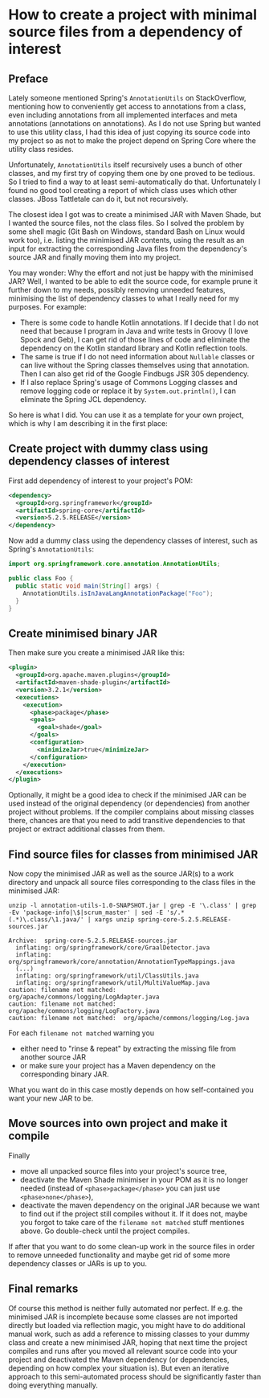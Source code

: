 # How to create a project with minimal source files from a dependency of interest

## Preface

Lately someone mentioned Spring's `AnnotationUtils` on StackOverflow, mentioning how to conveniently get access to
annotations from a class, even including annotations from all implemented interfaces and meta annotations
(annotations on annotations). As I do not use Spring but wanted to use this utility class, I had this idea of just
copying its source code into my project so as not to make the project depend on Spring Core where the utility class
resides.

Unfortunately, `AnnotationUtils` itself recursively uses a bunch of other classes, and my first try of copying them one
by one proved to be tedious. So I tried to find a way to at least semi-automatically do that. Unfortunately I found no
good tool creating a report of which class uses which other classes. JBoss Tattletale can do it, but not recursively.

The closest idea I got was to create a minimised JAR with Maven Shade, but I wanted the source files, not the class
files. So I solved the problem by some shell magic (Git Bash on Windows, standard Bash on Linux would work too), i.e.
listing the minimised JAR contents, using the result as an input for extracting the corresponding Java files from the
dependency's source JAR and finally moving them into my project.

You may wonder: Why the effort and not just be happy with the minimised JAR? Well, I wanted to be able to edit the 
source code, for example prune it further down to my needs, possibly removing unneeded features, minimising the list of
dependency classes to what I really need for my purposes. For example:

* There is some code to handle Kotlin annotations. If I decide that I do not need that because I program in Java and
  write tests in Groovy (I love Spock and Geb), I can get rid of those lines of code and eliminate the dependency on the
  Kotlin standard library and Kotlin reflection tools.
* The same is true if I do not need information about `Nullable` classes or can live without the Spring classes 
  themselves using that annotation. Then I can also get rid of the Google Findbugs JSR 305 dependency.
* If I also replace Spring's usage of Commons Logging classes and remove logging code or replace it by
  `System.out.println()`, I can eliminate the Spring JCL dependency.

So here is what I did. You can use it as a template for your own project, which is why I am describing it in the first
place:

## Create project with dummy class using dependency classes of interest

First add dependency of interest to your project's POM:

```xml
<dependency>
  <groupId>org.springframework</groupId>
  <artifactId>spring-core</artifactId>
  <version>5.2.5.RELEASE</version>
</dependency>
``` 

Now add a dummy class using the dependency classes of interest, such as Spring's `AnnotationUtils`:

```java
import org.springframework.core.annotation.AnnotationUtils;

public class Foo {
  public static void main(String[] args) {
    AnnotationUtils.isInJavaLangAnnotationPackage("Foo");
  }
}
```

## Create minimised binary JAR

Then make sure you create a minimised JAR like this:

```xml
<plugin>
  <groupId>org.apache.maven.plugins</groupId>
  <artifactId>maven-shade-plugin</artifactId>
  <version>3.2.1</version>
  <executions>
    <execution>
      <phase>package</phase>
      <goals>
        <goal>shade</goal>
      </goals>
      <configuration>
        <minimizeJar>true</minimizeJar>
      </configuration>
    </execution>
  </executions>
</plugin>
```

Optionally, it might be a good idea to check if the minimised JAR can be used instead of the original dependency (or
dependencies) from another project without problems. If the compiler complains about missing classes there, chances are
that you need to add transitive dependencies to that project or extract additional classes from them. 

## Find source files for classes from minimised JAR

Now copy the minimised JAR as well as the source JAR(s) to a work directory and unpack all source files corresponding to
the class files in the minimised JAR:

```
unzip -l annotation-utils-1.0-SNAPSHOT.jar | grep -E '\.class' | grep -Ev 'package-info|\$|scrum_master' | sed -E 's/.* (.*)\.class/\1.java/' | xargs unzip spring-core-5.2.5.RELEASE-sources.jar

Archive:  spring-core-5.2.5.RELEASE-sources.jar
  inflating: org/springframework/core/GraalDetector.java
  inflating: org/springframework/core/annotation/AnnotationTypeMappings.java
  (...)
  inflating: org/springframework/util/ClassUtils.java
  inflating: org/springframework/util/MultiValueMap.java
caution: filename not matched:  org/apache/commons/logging/LogAdapter.java
caution: filename not matched:  org/apache/commons/logging/LogFactory.java
caution: filename not matched:  org/apache/commons/logging/Log.java
```

For each `filename not matched` warning you
* either need to "rinse & repeat" by extracting the missing file from another source JAR
* or make sure your project has a Maven dependency on the corresponding binary JAR.

What you want do in this case mostly depends on how self-contained you want your new JAR to be. 

## Move sources into own project and make it compile

Finally
* move all unpacked source files into your project's source tree,
* deactivate the Maven Shade minimiser in your POM as it is no longer needed (instead of `<phase>package</phase>` you
  can just use `<phase>none</phase>`),
* deactivate the maven dependency on the original JAR because we want to find out if the project still compiles without
  it. If it does not, maybe you forgot to take care of the `filename not matched` stuff mentiones above. Go double-check
  until the project compiles.

If after that you want to do some clean-up work in the source files in order to remove unneeded functionality and maybe
get rid of some more dependency classes or JARs is up to you.

## Final remarks

Of course this method is neither fully automated nor perfect. If e.g. the minimised JAR is incomplete because some
classes are not imported directly but loaded via reflection magic, you might have to do additional manual work, such as
add a reference to missing classes to your dummy class and create a new minimised JAR, hoping that next time the project
compiles and runs after you moved all relevant source code into your project and deactivated the Maven dependency (or
dependencies, depending on how complex your situation is). But even an iterative approach to this semi-automated process
should be significantly faster than doing everything manually.
